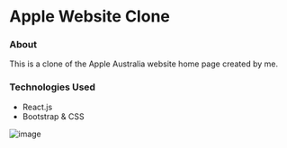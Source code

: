 # Apple Website Clone

### About
This is a clone of the Apple Australia website home page created by me.

### Technologies Used
- React.js
- Bootstrap & CSS

![image](page.png)